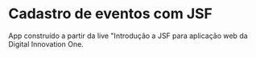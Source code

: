 # Cadastro de eventos com JSF
App construído a partir da live "Introdução a JSF para aplicação web da Digital Innovation One.

